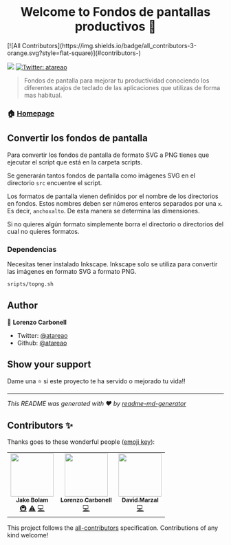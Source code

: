 <h1 align="center">Welcome to Fondos de pantallas productivos 👋</h1>
<!-- ALL-CONTRIBUTORS-BADGE:START - Do not remove or modify this section -->
[![All Contributors](https://img.shields.io/badge/all_contributors-3-orange.svg?style=flat-square)](#contributors-)
<!-- ALL-CONTRIBUTORS-BADGE:END -->
<p>
  <img src="https://img.shields.io/badge/version-0.1-blue.svg?cacheSeconds=2592000" />
  <a href="https://twitter.com/atareao">
    <img alt="Twitter: atareao" src="https://img.shields.io/twitter/follow/atareao.svg?style=social" target="_blank" />
  </a>
</p>

> Fondos de pantalla para mejorar tu productividad conociendo los diferentes atajos de teclado de las aplicaciones que utilizas de forma mas habitual.

### 🏠 [Homepage](https://www.atareao.es)


## Convertir los fondos de pantalla

Para convertir los fondos de pantalla de formato SVG a PNG tienes que ejecutar el script que está en la carpeta scripts.

Se generarán tantos fondos de pantalla como imágenes SVG en el directorio `src` encuentre el script.

Los formatos de pantalla vienen definidos por el nombre de los directorios en fondos. Estos nombres deben ser números enteros separados por una `x`. Es decir, `anchoxalto`. De esta manera se determina las dimensiones.

Si no quieres algún formato simplemente borra el directorio o directorios del cual no quieres formatos.

### Dependencias

Necesitas tener instalado Inkscape. Inkscape solo se utiliza para convertir las imágenes en formato SVG a formato PNG.

```sh
sripts/topng.sh
```

## Author

👤 **Lorenzo Carbonell**

* Twitter: [@atareao](https://twitter.com/atareao)
* Github: [@atareao](https://github.com/atareao)

## Show your support

Dame una ⭐️ si este proyecto te ha servido o mejorado tu vida!!
***
_This README was generated with ❤️ by [readme-md-generator](https://github.com/kefranabg/readme-md-generator)_

## Contributors ✨

Thanks goes to these wonderful people ([emoji key](https://allcontributors.org/docs/en/emoji-key)):

<!-- ALL-CONTRIBUTORS-LIST:START - Do not remove or modify this section -->
<!-- prettier-ignore-start -->
<!-- markdownlint-disable -->
<table>
  <tr>
    <td align="center"><a href="https://jakebolam.com"><img src="https://avatars2.githubusercontent.com/u/3534236?v=4" width="100px;" alt=""/><br /><sub><b>Jake Bolam</b></sub></a><br /><a href="#infra-jakebolam" title="Infrastructure (Hosting, Build-Tools, etc)">🚇</a> <a href="https://github.com/atareao/fondos-productivos/commits?author=jakebolam" title="Tests">⚠️</a> <a href="https://github.com/atareao/fondos-productivos/commits?author=jakebolam" title="Code">💻</a></td>
    <td align="center"><a href="https://www.atareao.es"><img src="https://avatars3.githubusercontent.com/u/298055?v=4" width="100px;" alt=""/><br /><sub><b>Lorenzo Carbonell</b></sub></a><br /><a href="https://github.com/atareao/fondos-productivos/commits?author=atareao" title="Code">💻</a></td>
    <td align="center"><a href="https://github.com/Marzal"><img src="https://avatars3.githubusercontent.com/u/2069735?v=4" width="100px;" alt=""/><br /><sub><b>David Marzal</b></sub></a><br /><a href="https://github.com/atareao/fondos-productivos/commits?author=Marzal" title="Code">💻</a></td>
  </tr>
</table>

<!-- markdownlint-enable -->
<!-- prettier-ignore-end -->
<!-- ALL-CONTRIBUTORS-LIST:END -->

This project follows the [all-contributors](https://github.com/all-contributors/all-contributors) specification. Contributions of any kind welcome!
